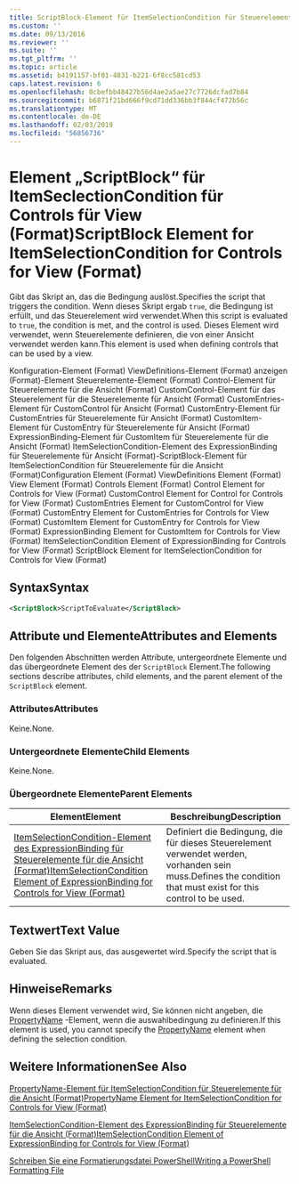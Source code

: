 ```yaml
---
title: ScriptBlock-Element für ItemSelectionCondition für Steuerelemente für die Ansicht (Format) | Microsoft-Dokumentation
ms.custom: ''
ms.date: 09/13/2016
ms.reviewer: ''
ms.suite: ''
ms.tgt_pltfrm: ''
ms.topic: article
ms.assetid: b4191157-bf01-4831-b221-6f8cc581cd53
caps.latest.revision: 6
ms.openlocfilehash: 0cbefbb48427b56d4ae2a5ae27c7726dcfad7b84
ms.sourcegitcommit: b6871f21bd666f9cd71dd336bb3f844cf472b56c
ms.translationtype: MT
ms.contentlocale: de-DE
ms.lasthandoff: 02/03/2019
ms.locfileid: "56856736"
---
```

# <a name="scriptblock-element-for-itemselectioncondition-for-controls-for-view-format"></a><span data-ttu-id="fc985-102">Element „ScriptBlock“ für ItemSeclectionCondition für Controls für View (Format)</span><span class="sxs-lookup"><span data-stu-id="fc985-102">ScriptBlock Element for ItemSelectionCondition for Controls for View (Format)</span></span>

<span data-ttu-id="fc985-103">Gibt das Skript an, das die Bedingung auslöst.</span><span class="sxs-lookup"><span data-stu-id="fc985-103">Specifies the script that triggers the condition.</span></span> <span data-ttu-id="fc985-104">Wenn dieses Skript ergab `true`, die Bedingung ist erfüllt, und das Steuerelement wird verwendet.</span><span class="sxs-lookup"><span data-stu-id="fc985-104">When this script is evaluated to `true`, the condition is met, and the control is used.</span></span> <span data-ttu-id="fc985-105">Dieses Element wird verwendet, wenn Steuerelemente definieren, die von einer Ansicht verwendet werden kann.</span><span class="sxs-lookup"><span data-stu-id="fc985-105">This element is used when defining controls that can be used by a view.</span></span>

<span data-ttu-id="fc985-106">Konfiguration-Element (Format) ViewDefinitions-Element (Format) anzeigen (Format)-Element Steuerelemente-Element (Format) Control-Element für Steuerelemente für die Ansicht (Format) CustomControl-Element für das Steuerelement für die Steuerelemente für Ansicht (Format) CustomEntries-Element für CustomControl für Ansicht (Format) CustomEntry-Element für CustomEntries für Steuerelemente für Ansicht (Format) CustomItem-Element für CustomEntry für Steuerelemente für Ansicht (Format) ExpressionBinding-Element für CustomItem für Steuerelemente für die Ansicht (Format) ItemSelectionCondition-Element des ExpressionBinding für Steuerelemente für Ansicht (Format)-ScriptBlock-Element für ItemSelectionCondition für Steuerelemente für die Ansicht (Format)</span><span class="sxs-lookup"><span data-stu-id="fc985-106">Configuration Element (Format) ViewDefinitions Element (Format) View Element (Format) Controls Element (Format) Control Element for Controls for View (Format) CustomControl Element for Control for Controls for View (Format) CustomEntries Element for CustomControl for View (Format) CustomEntry Element for CustomEntries for Controls for View (Format) CustomItem Element for CustomEntry for Controls for View (Format) ExpressionBinding Element for CustomItem for Controls for View (Format) ItemSelectionCondition Element of ExpressionBinding for Controls for View (Format) ScriptBlock Element for ItemSelectionCondition for Controls for View (Format)</span></span>

## <a name="syntax"></a><span data-ttu-id="fc985-107">Syntax</span><span class="sxs-lookup"><span data-stu-id="fc985-107">Syntax</span></span>

```xml
<ScriptBlock>ScriptToEvaluate</ScriptBlock>
```

## <a name="attributes-and-elements"></a><span data-ttu-id="fc985-108">Attribute und Elemente</span><span class="sxs-lookup"><span data-stu-id="fc985-108">Attributes and Elements</span></span>

<span data-ttu-id="fc985-109">Den folgenden Abschnitten werden Attribute, untergeordnete Elemente und das übergeordnete Element des der `ScriptBlock` Element.</span><span class="sxs-lookup"><span data-stu-id="fc985-109">The following sections describe attributes, child elements, and the parent element of the `ScriptBlock` element.</span></span>

### <a name="attributes"></a><span data-ttu-id="fc985-110">Attributes</span><span class="sxs-lookup"><span data-stu-id="fc985-110">Attributes</span></span>

<span data-ttu-id="fc985-111">Keine.</span><span class="sxs-lookup"><span data-stu-id="fc985-111">None.</span></span>

### <a name="child-elements"></a><span data-ttu-id="fc985-112">Untergeordnete Elemente</span><span class="sxs-lookup"><span data-stu-id="fc985-112">Child Elements</span></span>

<span data-ttu-id="fc985-113">Keine.</span><span class="sxs-lookup"><span data-stu-id="fc985-113">None.</span></span>

### <a name="parent-elements"></a><span data-ttu-id="fc985-114">Übergeordnete Elemente</span><span class="sxs-lookup"><span data-stu-id="fc985-114">Parent Elements</span></span>

|<span data-ttu-id="fc985-115">Element</span><span class="sxs-lookup"><span data-stu-id="fc985-115">Element</span></span>|<span data-ttu-id="fc985-116">Beschreibung</span><span class="sxs-lookup"><span data-stu-id="fc985-116">Description</span></span>|
|-------------|-----------------|
|[<span data-ttu-id="fc985-117">ItemSelectionCondition-Element des ExpressionBinding für Steuerelemente für die Ansicht (Format)</span><span class="sxs-lookup"><span data-stu-id="fc985-117">ItemSelectionCondition Element of ExpressionBinding for Controls for View (Format)</span></span>](./itemselectioncondition-element-for-expressionbinding-for-controls-for-view-format.md)|<span data-ttu-id="fc985-118">Definiert die Bedingung, die für dieses Steuerelement verwendet werden, vorhanden sein muss.</span><span class="sxs-lookup"><span data-stu-id="fc985-118">Defines the condition that must exist for this control to be used.</span></span>|

## <a name="text-value"></a><span data-ttu-id="fc985-119">Textwert</span><span class="sxs-lookup"><span data-stu-id="fc985-119">Text Value</span></span>

<span data-ttu-id="fc985-120">Geben Sie das Skript aus, das ausgewertet wird.</span><span class="sxs-lookup"><span data-stu-id="fc985-120">Specify the script that is evaluated.</span></span>

## <a name="remarks"></a><span data-ttu-id="fc985-121">Hinweise</span><span class="sxs-lookup"><span data-stu-id="fc985-121">Remarks</span></span>

<span data-ttu-id="fc985-122">Wenn dieses Element verwendet wird, Sie können nicht angeben, die [PropertyName](./propertyname-element-for-itemselectioncondition-for-controls-for-view-format.md) -Element, wenn die auswahlbedingung zu definieren.</span><span class="sxs-lookup"><span data-stu-id="fc985-122">If this element is used, you cannot specify the [PropertyName](./propertyname-element-for-itemselectioncondition-for-controls-for-view-format.md) element when defining the selection condition.</span></span>

## <a name="see-also"></a><span data-ttu-id="fc985-123">Weitere Informationen</span><span class="sxs-lookup"><span data-stu-id="fc985-123">See Also</span></span>

[<span data-ttu-id="fc985-124">PropertyName-Element für ItemSelectionCondition für Steuerelemente für die Ansicht (Format)</span><span class="sxs-lookup"><span data-stu-id="fc985-124">PropertyName Element for ItemSelectionCondition for Controls for View (Format)</span></span>](./propertyname-element-for-itemselectioncondition-for-controls-for-view-format.md)

[<span data-ttu-id="fc985-125">ItemSelectionCondition-Element des ExpressionBinding für Steuerelemente für die Ansicht (Format)</span><span class="sxs-lookup"><span data-stu-id="fc985-125">ItemSelectionCondition Element of ExpressionBinding for Controls for View (Format)</span></span>](./itemselectioncondition-element-for-expressionbinding-for-controls-for-view-format.md)

[<span data-ttu-id="fc985-126">Schreiben Sie eine Formatierungsdatei PowerShell</span><span class="sxs-lookup"><span data-stu-id="fc985-126">Writing a PowerShell Formatting File</span></span>](./writing-a-powershell-formatting-file.md)
